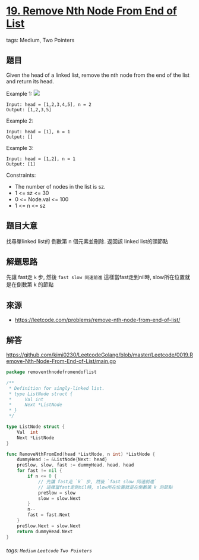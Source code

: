 # [19. Remove Nth Node From End of List](https://leetcode.com/problems/middle-of-the-linked-list/)
tags: Medium, Two Pointers
## 題目
Given the head of a linked list, remove the nth node from the end of the list and return its head.

Example 1:
![](https://assets.leetcode.com/uploads/2020/10/03/remove_ex1.jpg)
```
Input: head = [1,2,3,4,5], n = 2
Output: [1,2,3,5]
```

Example 2:
```
Input: head = [1], n = 1
Output: []
```

Example 3:
```
Input: head = [1,2], n = 1
Output: [1]
```

Constraints:
* The number of nodes in the list is sz.
* 1 <= sz <= 30
* 0 <= Node.val <= 100
* 1 <= n <= sz


## 題目大意
找尋單linked list的 倒數第 n 個元素並刪除.
返回該 linked list的頭節點

## 解題思路
先讓 fast走 `k` 步, 然後 `fast slow 同速前進`
這樣當fast走到nil時, slow所在位置就是在倒數第 k 的節點

## 來源
* https://leetcode.com/problems/remove-nth-node-from-end-of-list/

## 解答
https://github.com/kimi0230/LeetcodeGolang/blob/master/Leetcode/0019.Remove-Nth-Node-From-End-of-List/main.go

```go
package removenthnodefromendoflist

/**
 * Definition for singly-linked list.
 * type ListNode struct {
 *     Val int
 *     Next *ListNode
 * }
 */

type ListNode struct {
	Val  int
	Next *ListNode
}

func RemoveNthFromEnd(head *ListNode, n int) *ListNode {
	dummyHead := &ListNode{Next: head}
	preSlow, slow, fast := dummyHead, head, head
	for fast != nil {
		if n <= 0 {
			// 先讓 fast走 `k` 步, 然後 `fast slow 同速前進`
			// 這樣當fast走到nil時, slow所在位置就是在倒數第 k 的節點
			preSlow = slow
			slow = slow.Next
		}
		n--
		fast = fast.Next
	}
	preSlow.Next = slow.Next
	return dummyHead.Next
}
```


###### tags: `Medium` `Leetcode` `Two Pointers`